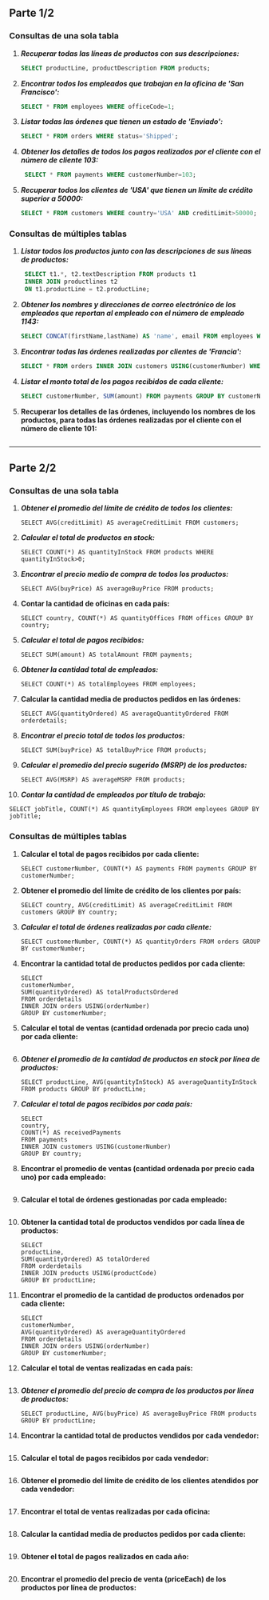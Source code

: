 

## Parte 1/2



### Consultas de una sola tabla

1. ***Recuperar todas las líneas de productos con sus descripciones:***

   ```sql
   SELECT productLine, productDescription FROM products;
   ```

2. ***Encontrar todos los empleados que trabajan en la oficina de 'San Francisco':***

   ```sql
   SELECT * FROM employees WHERE officeCode=1;
   ```

3. ***Listar todas las órdenes que tienen un estado de 'Enviado':***

   ```sql
   SELECT * FROM orders WHERE status='Shipped';
   ```

4. ***Obtener los detalles de todos los pagos realizados por el cliente con el número de cliente 103:***

   ```sql
    SELECT * FROM payments WHERE customerNumber=103;
   ```

5. ***Recuperar todos los clientes de 'USA' que tienen un límite de crédito superior a 50000:***

   ```sql
   SELECT * FROM customers WHERE country='USA' AND creditLimit>50000;
   ```

### Consultas de múltiples tablas

1. ***Listar todos los productos junto con las descripciones de sus líneas de productos:***

   ```sql
    SELECT t1.*, t2.textDescription FROM products t1
    INNER JOIN productlines t2
    ON t1.productLine = t2.productLine;
   ```

2. ***Obtener los nombres y direcciones de correo electrónico de los empleados que reportan al empleado con el número de empleado 1143:***

   ```sql
   SELECT CONCAT(firstName,lastName) AS 'name', email FROM employees WHERE reportsTo=1143;
   ```

3. ***Encontrar todas las órdenes realizadas por clientes de 'Francia':***

   ```sql
   SELECT * FROM orders INNER JOIN customers USING(customerNumber) WHERE country='France';
   ```

4. ***Listar el monto total de los pagos recibidos de cada cliente:***

   ```sql
   SELECT customerNumber, SUM(amount) FROM payments GROUP BY customerNumber;
   ```

5. **Recuperar los detalles de las órdenes, incluyendo los nombres de los productos, para todas las órdenes realizadas por el cliente con el número de cliente 101:**

   ```sql
   
   ```



-------------------------------------------------------------------------------------------------------------------------------------------------------------------------------------------



## Parte 2/2

### Consultas de una sola tabla

1. ***Obtener el promedio del límite de crédito de todos los clientes:***

   ```
   SELECT AVG(creditLimit) AS averageCreditLimit FROM customers;
   ```

2. ***Calcular el total de productos en stock:***

   ```
   SELECT COUNT(*) AS quantityInStock FROM products WHERE quantityInStock>0;
   ```

3. ***Encontrar el precio medio de compra de todos los productos:***

   ```
   SELECT AVG(buyPrice) AS averageBuyPrice FROM products;
   ```

4. **Contar la cantidad de oficinas en cada país:**

   ```
   SELECT country, COUNT(*) AS quantityOffices FROM offices GROUP BY country;
   ```

5. ***Calcular el total de pagos recibidos:***

   ```
   SELECT SUM(amount) AS totalAmount FROM payments;
   ```

6. ***Obtener la cantidad total de empleados:***

   ```
   SELECT COUNT(*) AS totalEmployees FROM employees;
   ```

7. **Calcular la cantidad media de productos pedidos en las órdenes:**

   ```
   SELECT AVG(quantityOrdered) AS averageQuantityOrdered FROM orderdetails;
   ```

8. ***Encontrar el precio total de todos los productos:***

   ```
   SELECT SUM(buyPrice) AS totalBuyPrice FROM products;
   ```

9. ***Calcular el promedio del precio sugerido (MSRP) de los productos:***

   ```
   SELECT AVG(MSRP) AS averageMSRP FROM products;
   ```

10. ***Contar la cantidad de empleados por título de trabajo:***

```
SELECT jobTitle, COUNT(*) AS quantityEmployees FROM employees GROUP BY jobTitle;
```

### Consultas de múltiples tablas

1. **Calcular el total de pagos recibidos por cada cliente:**

   ```
   SELECT customerNumber, COUNT(*) AS payments FROM payments GROUP BY customerNumber;
   ```

2. **Obtener el promedio del límite de crédito de los clientes por país:**

   ```
   SELECT country, AVG(creditLimit) AS averageCreditLimit FROM customers GROUP BY country;
   ```

3. ***Calcular el total de órdenes realizadas por cada cliente:***

   ```
   SELECT customerNumber, COUNT(*) AS quantityOrders FROM orders GROUP BY customerNumber;
   ```

4. **Encontrar la cantidad total de productos pedidos por cada cliente:**

   ```
   SELECT 
   customerNumber, 
   SUM(quantityOrdered) AS totalProductsOrdered 
   FROM orderdetails 
   INNER JOIN orders USING(orderNumber) 
   GROUP BY customerNumber;
   ```

5. **Calcular el total de ventas (cantidad ordenada por precio cada uno) por cada cliente:**

   ```
   
   ```

6. ***Obtener el promedio de la cantidad de productos en stock por línea de productos:***

   ```
   SELECT productLine, AVG(quantityInStock) AS averageQuantityInStock FROM products GROUP BY productLine;
   ```

7. ***Calcular el total de pagos recibidos por cada país:***

   ```
   SELECT
   country,
   COUNT(*) AS receivedPayments
   FROM payments
   INNER JOIN customers USING(customerNumber)
   GROUP BY country;
   ```

8. **Encontrar el promedio de ventas (cantidad ordenada por precio cada uno) por cada empleado:**

   ```
   
   ```

9. **Calcular el total de órdenes gestionadas por cada empleado:**

   ```
   
   ```

10. **Obtener la cantidad total de productos vendidos por cada línea de productos:**

    ```
    SELECT 
    productLine,
    SUM(quantityOrdered) AS totalOrdered
    FROM orderdetails
    INNER JOIN products USING(productCode)
    GROUP BY productLine;
    ```

11. **Encontrar el promedio de la cantidad de productos ordenados por cada cliente:**

    ```
    SELECT 
    customerNumber,
    AVG(quantityOrdered) AS averageQuantityOrdered
    FROM orderdetails
    INNER JOIN orders USING(orderNumber)
    GROUP BY customerNumber;
    ```

12. **Calcular el total de ventas realizadas en cada país:**

    ```
    
    ```

13. ***Obtener el promedio del precio de compra de los productos por línea de productos:*** 

    ```
    SELECT productLine, AVG(buyPrice) AS averageBuyPrice FROM products GROUP BY productLine;
    ```

14. **Encontrar la cantidad total de productos vendidos por cada vendedor:**

    ```
    
    ```

15. **Calcular el total de pagos recibidos por cada vendedor:**

    ```
    
    ```

16. **Obtener el promedio del límite de crédito de los clientes atendidos por cada vendedor:**

    ```
    
    ```

17. **Encontrar el total de ventas realizadas por cada oficina:**

    ```
    
    ```

18. **Calcular la cantidad media de productos pedidos por cada cliente:**

    ```
    
    ```

19. **Obtener el total de pagos realizados en cada año:**

    ```
    
    ```

20. **Encontrar el promedio del precio de venta (priceEach) de los productos por línea de productos:**

    ```
    
    ```